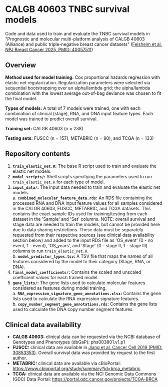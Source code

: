 # CALGB 40603 TNBC survival models
Code and data used to train and evaluate the TNBC survival models in "Prognostic and molecular multi-platform analysis of CALGB 40603 (Alliance) and public triple-negative breast cancer datasets" ([Felsheim et al. NPJ Breast Cancer 2025, PMID: 40057511](https://www.nature.com/articles/s41523-025-00740-z))

## Overview

**Method used for model training:** Cox proportional hazards regression with elastic net regularization. Regularization parameters were selected via sequential bootstrapping over an alpha/lambda grid; the alpha/lambda combination with the lowest average out-of-bag deviance was chosen to fit the final model.

**Types of models:** A total of 7 models were trained, one with each combination of clinical (stage), RNA, and DNA input feature types. Each model was trained to predict overall survival.

**Training set:** CALGB 40603 (n = 238)

**Testing sets:** FUSCC (n = 157), METABRIC (n = 90), and TCGA (n = 133)

## Repository contents

1. **`train_elastic_net.R`:** The base R script used to train and evaluate the elastic net models.     
2. **`model_scripts/`:** Shell scripts specifying the parameters used to run `train_elastic_net.R` for each type of model.
3. **`input_data/`:** The input data needed to train and evaluate the elastic net models.     
    a. **`combined_molecular_feature_data.rds`:** An RDS file containing the processed RNA and DNA input feature values for all samples considered in the CALGB 40603, FUSCC, METABRIC, and TCGA datasets. This contains the exact sample IDs used for training/testing from each dataset in the 'Sample' and 'Set' columns. NOTE: overall survival and stage data are needed to train the models, but cannot be provided here due to data sharing restrictions. These data must be separately requested from their respective sources (see clinical data availability section below) and added to the input RDS file as 'OS_event' (0 - no event, 1 - event), 'OS_years', and 'Stage' (0 - stage II, 1 - stage III) columns to run `train_elastic_net.R`.   
    b. **`model_predictor_types.tsv`:** A TSV file that maps the names of all features considered by the model to their category (Stage, RNA, or DNA).     
4. **`final_model_coefficients/`:** Contains the scaled and unscaled coefficient values for each trained model.     
5. **`gene_lists/`:** The gene lists used to calculate molecular features considered as features during model training.     
   a. **`RNA_expression_signature_gene_annotations.xlsx`:** Contains the gene lists used to calculate the RNA expression signature features.     
   b. **`copy_number_segment_gene_annotations.rds`:** Contains the gene lists used to calculate the DNA copy number segment features.     

## Clinical data availability

- **CALGB 40603:** clinical data can be requested via the NCBI database of Genotypes and Phenotypes (dbGaP): phs003801.v1.p1
- **FUSCC:** clinical data are available in [Jiang et al. Cancer Cell 2019 (PMID: 30853353)](https://www.sciencedirect.com/science/article/pii/S1535610819300960). Overall survival data was provided by request to the first author.
- **METABRIC:** clinical data are available via cBioPortal: https://www.cbioportal.org/study/summary?id=brca_metabric.     
- **TCGA:** clinical data are available via the NCI Genomic Data Commons (GDC) Data Portal: https://portal.gdc.cancer.gov/projects/TCGA-BRCA
